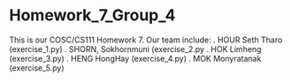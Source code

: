 # Homework_7_Group_4
This is our COSC/CS111 Homework 7.
Our team include:
. HOUR Seth Tharo (exercise_1.py)
. SHORN, Sokhornmuni (exercise_2.py
. HOK Limheng (exercise_3.py)
. HENG HongHay (exercise_4.py)
. MOK Monyratanak (exercise_5.py)
